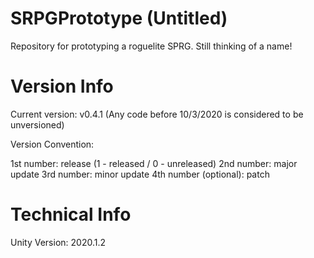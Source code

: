 # SRPGPrototype (Untitled)
Repository for prototyping a roguelite SPRG. Still thinking of a name!

# Version Info

Current version: v0.4.1 (Any code before 10/3/2020 is considered to be unversioned)

Version Convention:

1st number: release (1 - released / 0 - unreleased)
2nd number: major update
3rd number: minor update
4th number (optional): patch

# Technical Info
Unity Version: 2020.1.2
